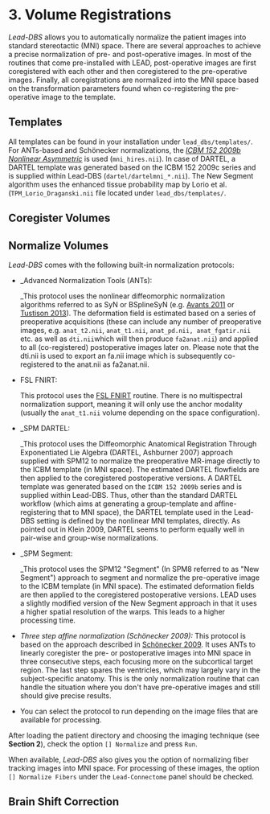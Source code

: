 # 3. Volume Registrations

_Lead-DBS_ allows you to automatically normalize the patient images into standard stereotactic \(MNI\) space. There are several approaches to achieve a precise normalization of pre- and post-operative images. In most of the routines that come pre-installed with LEAD, post-operative images are first coregistered with each other and then coregistered to the pre-operative images. Finally, all coregistrations are normalized into the MNI space based on the transformation parameters found when co-registering the pre-operative image to the template.

## Templates

All templates can be found in your installation under `lead_dbs/templates/`. For ANTs-based and Schönecker normalizations, the [_ICBM 152 2009b Nonlinear Asymmetric_](http://www.bic.mni.mcgill.ca/ServicesAtlases/ICBM152NLin2009) is used \(`mni_hires.nii`\). In case of DARTEL, a DARTEL template was generated based on the ICBM 152 2009c series and is supplied within Lead-DBS \(`dartel/dartelmni_*.nii`\). The New Segment algorithm uses the enhanced tissue probability map by Lorio et al. \(`TPM_Lorio_Draganski.nii` file located under `lead_dbs/templates/`.

## Coregister Volumes

## Normalize Volumes

_Lead-DBS_ comes with the following built-in normalization protocols:

* \_Advanced Normalization Tools \(ANTs\):

  \_This protocol uses the nonlinear diffeomorphic normalization algorithms referred to as SyN or BSplineSyN \(e.g. [Avants 2011](https://www.ncbi.nlm.nih.gov/pmc/articles/PMC3065962/) or [Tustison 2013](https://www.ncbi.nlm.nih.gov/pmc/articles/PMC3870320/)\). The deformation field is estimated based on a series of preoperative acquisitions \(these can include any number of preoperative images, e.g. `anat_t2.nii`, `anat_t1.nii`, `anat_pd.nii, anat_fgatir.nii` etc. as well as `dti.nii`which will then produce `fa2anat.nii`\) and applied to all \(co-registered\) postoperative images later on. Please note that the dti.nii is used to export an fa.nii image which is subsequently co-registered to the anat.nii as fa2anat.nii.

* FSL FNIRT:

  This protocol uses the [FSL FNIRT](https://fsl.fmrib.ox.ac.uk/fsl/fslwiki/FNIRT/UserGuide) routine. There is no multispectral normalization support, meaning it will only use the anchor modality \(usually the `anat_t1.nii` volume depending on the space configuration\).

* \_SPM DARTEL:

  \_This protocol uses the Diffeomorphic Anatomical Registration Through Exponentiated Lie Algebra \(DARTEL, Ashburner 2007\) approach supplied with SPM12 to normalize the preoperative MR-image directly to the ICBM template \(in MNI space\). The estimated DARTEL flowfields are then applied to the coregistered postoperative versions. A DARTEL template was generated based on the `ICBM 152 2009b` series and is supplied within Lead-DBS. Thus, other than the standard DARTEL workflow \(which aims at generating a group-template and affine-registering that to MNI space\), the DARTEL template used in the Lead-DBS setting is defined by the nonlinear MNI templates, directly. As pointed out in Klein 2009, DARTEL seems to perform equally well in pair-wise and group-wise normalizations.

* \_SPM Segment:

  \_This protocol uses the SPM12 "Segment" \(In SPM8 referred to as "New Segment"\) approach to segment and normalize the pre-operative image to the ICBM template \(in MNI space\). The estimated deformation fields are then applied to the coregistered postoperative versions. LEAD uses a slightly modified version of the New Segment approach in that it uses a higher spatial resolution of the warps. This leads to a higher processing time.

* _Three step affine normalization \(Schönecker 2009\):_   This protocol is based on the approach described in [Schönecker 2009](https://www.ncbi.nlm.nih.gov/pubmed/19713324). It uses ANTs to linearly coregister the pre- or postoperative images into MNI space in three consecutive steps, each focusing more on the subcortical target region. The last step spares the ventricles, which may largely vary in the subject-specific anatomy. This is the only normalization routine that can handle the situation where you don't have pre-operative images and still should give precise results.
* You can select the protocol to run depending on the image files that are available for processing.

After loading the patient directory and choosing the imaging technique \(see **Section 2**\), check the option `[] Normalize` and press `Run`.

When available, _Lead-DBS_ also gives you the option of normalizing fiber tracking images into MNI space. For processing of these images, the option `[] Normalize Fibers` under the `Lead-Connectome` panel should be checked.

## Brain Shift Correction





